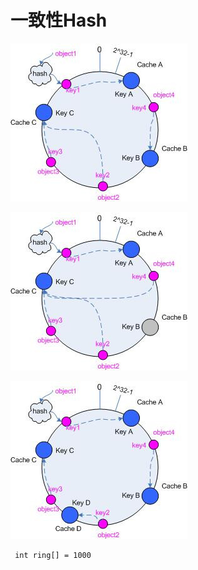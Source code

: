 

# 一致性Hash
![](一致性hash-1.png)


![](一致性Hash-2.png)

![](一致性Hash-3.png)



```
 int ring[] = 1000

```



